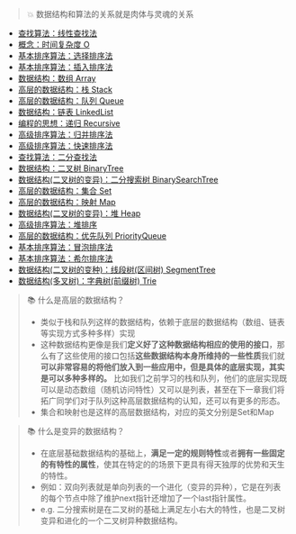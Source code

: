 

> :boom:  数据结构和算法的关系就是肉体与灵魂的关系

* [查找算法：线性查找法](img/image_2022-02-22-17-03-14.png)
* [概念：时间复杂度 O](时间复杂度.md)
* [基本排序算法：选择排序法](img/image_2022-02-23-11-18-53.png)
* [基本排序算法：插入排序法](img/image_2022-02-24-10-38-44.png)
* [数据结构：数组 Array](img/image_2022-02-24-09-31-55.png)
* [高层的数据结构：栈 Stack](img/image_2022-02-24-14-03-57.png)
* [高层的数据结构：队列 Queue](img/image_2022-02-24-15-41-57.png)
* [数据结构：链表 LinkedList](链表_2022_02_25.md)
* [编程的思想：递归 Recursive](递归_2022_02_25.md)
* [高级排序算法：归并排序法](归并排序法_2022_02_25.md)
* [高级排序算法：快速排序法](快速排序法_2022_03_08.md)
* [查找算法：二分查找法](二分查找法_2022_03_13.md)
* [数据结构：二叉树 BinaryTree](二叉树_2022_03_16.md)
* [数据结构(二叉树的变异)：二分搜索树 BinarySearchTree](二分搜索树_2022_03_15.md) 
* [高层的数据结构：集合 Set](集合_2022_03_17.md)
* [高层的数据结构：映射 Map](映射_2022_03_17.md)
* [数据结构(二叉树的变异)：堆 Heap](堆_2022_03_19.md)
* [高级排序算法：堆排序](堆_2022_03_21.md)
* [高层的数据结构：优先队列 PriorityQueue](优先队列_2022_03_19.md)
* [基本排序算法：冒泡排序法](冒泡排序法_2022_03_20.md)
* [基本排序算法：希尔排序法](希尔排序法_2022_03_20.md)
* [数据结构(二叉树的变种)：线段树(区间树) SegmentTree](线段树_2022_03_21.md)
* [数据结构(多叉树)：字典树(前缀树) Trie](trie_2022_03_22.md)



> :books: 什么是高层的数据结构？
> * 类似于栈和队列这样的数据结构，依赖于底层的数据结构（数组、链表等实现方式多种多样）实现
> * 这种数据结构更像是我们**定义好了这种数据结构相应的使用的接口**，那么有了这些使用的接口包括**这些数据结构本身所维持的一些性质**我们就**可以非常容易的将他们放入到一些应用中，但是具体的底层实现，其实是可以多种多样的。** 比如我们之前学习的栈和队列，他们的底层实现既可以是动态数组（随机访问特性）又可以是列表，甚至在下一章我们将拓广同学们对于队列这种高层数据结构的认知，还可以有更多的形态。
> * 集合和映射也是这样的高层数据结构，对应的英文分别是Set和Map



> :books: 什么是变异的数据结构？
> * 在底层基础数据结构的基础上，**满足一定的规则特性**或者**拥有一些固定的有特性的属性**，使其在特定的的场景下更具有得天独厚的优势和天生的特性。
> * 例如：双向列表就是单向列表的一个进化（变异的异种），它是在列表的每个节点中除了维护next指针还增加了一个last指针属性。
> * e.g. 二分搜索树是在二叉树的基础上满足左小右大的特性，也是二叉树变异和进化的一个二叉树异种数据结构。




























































